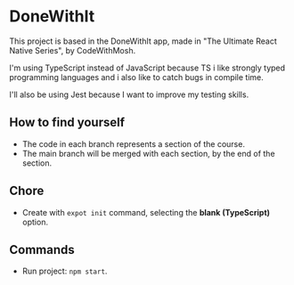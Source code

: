 # DoneWithIt

This project is based in the DoneWithIt app, made in "The Ultimate React Native Series", by CodeWithMosh.

I'm using TypeScript instead of JavaScript because TS i like strongly typed programming languages and i also like to catch bugs in compile time.

I'll also be using Jest because I want to improve my testing skills.

## How to find yourself

* The code in each branch represents a section of the course.
* The main branch will be merged with each section, by the end of the section.

## Chore

* Create with `expot init` command, selecting the **blank (TypeScript)** option.

## Commands

* Run project: `npm start`.
